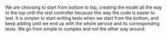We are choosing to start from bottom to top, creating the model all the way to the top until the rest controller because
this way the code is easier to test. It is simpler to start writing tests when we start from the bottom, and keep adding
until we end up with the whole service and its corresponding tests. We go from simple to complex and not the other way
around.

